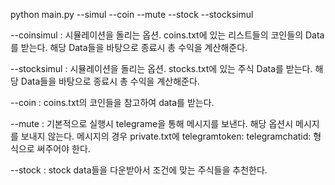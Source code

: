 python main.py --simul --coin --mute --stock --stocksimul


--coinsimul : 시뮬레이션을 돌리는 옵션. coins.txt에 있는 리스트들의 코인들의 Data를 받는다.
          해당 Data들을 바탕으로 종료시 총 수익을 계산해준다.

--stocksimul : 시뮬레이션을 돌리는 옵션. stocks.txt에 있는 주식 Data를 받는다.
          해당 Data들을 바탕으로 종료시 총 수익을 계산해준다.

--coin : coins.txt의 코인들을 참고하여 data를 받는다.

--mute : 기본적으로 실행시 telegrame을 통해 메시지를 보낸다.
         해당 옵션시 메시지를 보내지 않는다.
         메시지의 경우 private.txt에 
        telegramtoken:
        telegramchatid:
        형식으로 써주어야 한다.

--stock : stock data들을 다운받아서 조건에 맞는 주식들을 추천한다.

